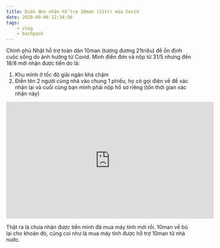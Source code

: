 ```yaml
---
title: Điền đơn nhận hỗ trợ 10man (21tr) mùa Covid
date: 2020-09-06 12:34:56
tags:
    - vlog
    - bachpack
---
```


Chính phủ Nhật hỗ trợ toàn dân 10man (tương đương 21triệu) để ổn định cuộc sống do ảnh hưởng từ Covid. Mình điền đơn và nộp từ 31/5 nhưng đến 18/8 mới nhận được tiền do là:
1) Khu mình ở tốc độ giải ngân khá chậm
2) Điền tên 2 người cùng nhà vào chung 1 phiếu, họ có gọi điện về để xác nhận lại và cuối cùng bạn mình phải nộp hồ sơ riêng (tốn thời gian xác nhận này)

<iframe width="560" height="315" src="https://www.youtube.com/embed/QCIKFHhIctc" frameborder="0" allow="accelerometer; autoplay; clipboard-write; encrypted-media; gyroscope; picture-in-picture" allowfullscreen></iframe>

<!-- more -->

Thật ra là chưa nhận được tiền mình đã mua máy tính mới rồi. 10man về bù lại cho khoản đó, cũng coi như là mua máy tính được hỗ trợ 10man từ nhà nước.
